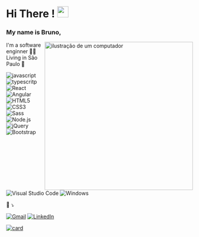 # Hi There ! <img src="https://raw.githubusercontent.com/kaueMarques/kaueMarques/master/hi.gif" height="30px">

### My name is Bruno,
<img src="https://raw.githubusercontent.com/MicaelliMedeiros/micaellimedeiros/master/image/computer-illustration.png" alt="ilustração de um computador" min-width="400px" max-width="400px" width="400px" align="right">

<p align="left"> 
  I'm a software enginner 👩‍💻<br>
  Living in São Paulo 🌃
</p>

<p align="left">
<img src="https://img.shields.io/badge/JavaScript-F7DF1E?style=for-the-badge&logo=javascript&logoColor=black" alt="javascript"/>
<img src="https://img.shields.io/badge/TypeScript-007ACC?style=for-the-badge&logo=typescript&logoColor=white" alt="typescritp"/>
<img src="https://img.shields.io/badge/React-20232A?style=for-the-badge&logo=react&logoColor=61DAFB" alt="React"/>
<img src="https://img.shields.io/badge/Angular-DD0031?style=for-the-badge&logo=angular&logoColor=white" alt="Angular"/>
<img src="https://img.shields.io/badge/HTML5-E34F26?style=for-the-badge&logo=html5&logoColor=white" alt="HTML5"/>
<img src="https://img.shields.io/badge/CSS3-1572B6?style=for-the-badge&logo=css3&logoColor=white" alt="CSS3"/>
<img src="https://img.shields.io/badge/Sass-CC6699?style=for-the-badge&logo=sass&logoColor=white" alt="Sass"/>
<img src="https://img.shields.io/badge/Node.js-43853D?style=for-the-badge&logo=node.js&logoColor=white" alt="Node.js"/>
<img src="https://img.shields.io/badge/jQuery-0769AD?style=for-the-badge&logo=jquery&logoColor=white" alt="jQuery"/>
<img src="https://img.shields.io/badge/Bootstrap-563D7C?style=for-the-badge&logo=bootstrap&logoColor=white" alt="Bootstrap"/>
<img src="https://img.shields.io/badge/Visual%20Studio%20Code-333333?style=for-the-badge&logo=visual-studio-code&logoColor=007ACC" alt="Visual Studio Code"/>
<img src="https://img.shields.io/badge/Windows-017AD7?style=for-the-badge&logo=windows&logoColor=white" alt="Windows"/>
</p>


<p align="left">
  💌 ⤵️
</p>

<p align="left">
  <a href="mailto:brunoa0504@gmail.com" title="Gmail">
  <img src="https://img.shields.io/badge/-Gmail-FF0000?style=flat-square&labelColor=FF0000&logo=gmail&logoColor=white&link=brunoa0504@gmail.com" alt="Gmail"/></a>
  <a href="https://www.linkedin.com/in/brunoamaralt" title="LinkedIn">
  <img src="https://img.shields.io/badge/-Linkedin-0e76a8?style=flat-square&logo=Linkedin&logoColor=white&link=https://www.linkedin.com/in/brunoamaralt/" alt="LinkedIn"/></a>
</p>


[![card](https://github-readme-stats.vercel.app/api?username=bruno167&theme=radical&show_icons=true)](https://github.com/bruno167/github-readme-stats)
